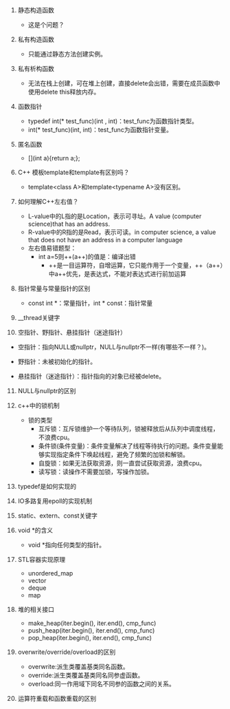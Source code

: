 1. 静态构造函数

   - 这是个问题？

2. 私有构造函数

   - 只能通过静态方法创建实例。

3. 私有析构函数

   - 无法在栈上创建，可在堆上创建，直接delete会出错，需要在成员函数中使用delete this释放内存。

4. 函数指针
   - typedef int(* test_func)(int , int)：test_func为函数指针类型。
   - int(* test_func)(int, int)：test_func为函数指针变量。

5. 匿名函数

   - [\](int a\){return a;};

6. C++ 模板template和template有区别吗？

   - template\<class A\>和template\<typename A\>没有区别。

7. 如何理解C++左右值？
   - L-value中的L指的是Location，表示可寻址。A value (computer science)that has an address.
   - R-value中的R指的是Read，表示可读。in computer science, a value that does not have an address in a computer language
   - 左右值易错题型：
     - int a=5则++(a++)的值是：编译出错
       - ++是一目运算符，自增运算，它只能作用于一个变量，++（a++）中a++优先，是表达式，不能对表达式进行前加运算

8. 指针常量与常量指针的区别

   - const int *：常量指针，int * const：指针常量

9. __thread关键字

10. 空指针、野指针、悬挂指针（迷途指针）

   - 空指针：指向NULL或nullptr，NULL与nullptr不一样(有哪些不一样？)。

   - 野指针：未被初始化的指针。
   - 悬挂指针（迷途指针）：指针指向的对象已经被delete。

11. NULL与nullptr的区别

12. c++中的锁机制

    - 锁的类型
      - 互斥锁：互斥锁维护一个等待队列，锁被释放后从队列中调度线程，不浪费cpu。
      - 条件锁(条件变量)：条件变量解决了线程等待执行的问题。条件变量能够实现指定条件下唤起线程，避免了频繁的加锁和解锁。
      - 自旋锁：如果无法获取资源，则一直尝试获取资源，浪费cpu。
      - 读写锁：读操作不需要加锁，写操作加锁。

13. typedef是如何实现的

14. IO多路复用epoll的实现机制

15. static、extern、const关键字

16. void *的含义

    - void *指向任何类型的指针。

17. STL容器实现原理

    - unordered_map
    - vector
    - deque
    - map

18. 堆的相关接口

    - make_heap(iter.begin(), iter.end(), cmp_func)
    - push_heap(iter.begin(), iter.end(), cmp_func)
    - pop_heap(iter.begin(), iter.end(), cmp_func)

19. overwrite/override/overload的区别

    - overwrite:派生类覆盖基类同名函数。
    - override:派生类覆盖基类同名同参虚函数。
    - overload:同一作用域下同名不同参的函数之间的关系。

20. 运算符重载和函数重载的区别


